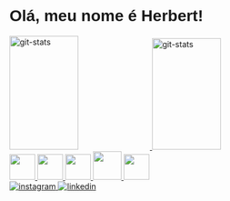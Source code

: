<h1 style="font-family:Arial,sans-serif;">Olá, meu nome é Herbert!</h1>

<div>
  <a href="https://github.com/HerbertDuarte?tab=repositories">
  <img width="49%" height="200px" src="https://github-readme-stats.vercel.app/api?username=HerbertDuarte&show_icons=true&locale=pt-br" alt="git-stats" />
  <img width="49%" height="196px" src="https://github-readme-stats.vercel.app/api/top-langs/?username=HerbertDuarte&layout=compact&locale=pt-br" alt="git-stats" />
</div>
<div>
  <img height="45px" src="https://cdn.jsdelivr.net/gh/devicons/devicon/icons/html5/html5-original.svg" />
  <img height="45px" src="https://cdn.jsdelivr.net/gh/devicons/devicon/icons/css3/css3-original.svg" />
  <img height="45px" src="https://cdn.jsdelivr.net/gh/devicons/devicon/icons/javascript/javascript-original.svg" />
  <img height="50px" src="https://cdn.jsdelivr.net/gh/devicons/devicon/icons/python/python-original.svg" />
  <img height="45px" src="https://cdn.jsdelivr.net/gh/devicons/devicon/icons/c/c-original.svg" />    
</div>
<div>
  <a href="https://www.instagram.com/herbert.14_/?next=%2F">
  <img src="https://img.shields.io/badge/Instagram-E4405F?style=for-the-badge&logo=instagram&logoColor=white" alt="instagram" />
</a>
<a href="https://www.linkedin.com/in/herbert-duarte-8534b71a2/">
  <img src="https://img.shields.io/badge/LinkedIn-0077B5?style=for-the-badge&logo=linkedin&logoColor=white" alt="linkedin" />
</a>
</div>

